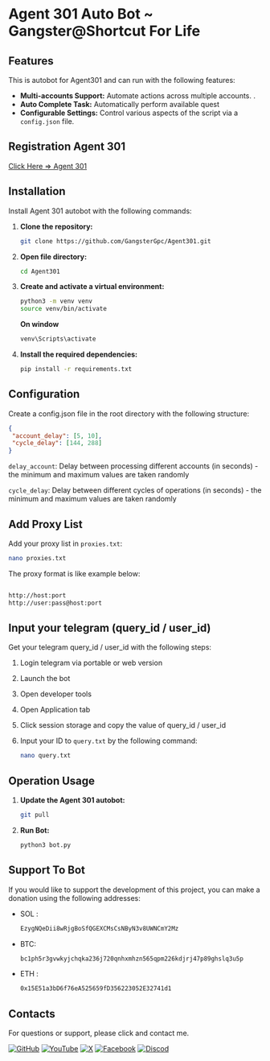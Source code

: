 # Agent 301 Auto Bot ~ Gangster@Shortcut For Life

## Features

This is autobot for Agent301 and can run with the following features:
- **Multi-accounts Support:** Automate actions across multiple accounts. .
- **Auto Complete Task:** Automatically perform available quest
- **Configurable Settings:** Control various aspects of the script via a `config.json` file.


## Registration Agent 301

 [Click Here => Agent 301](https://t.me/Agent301Bot/app?startapp=onetime6763203038)

## Installation

Install Agent 301 autobot  with the following commands:

1. **Clone the repository:**

   ```bash
   git clone https://github.com/GangsterGpc/Agent301.git
   ```

2. **Open file directory:**

   ```bash
   cd Agent301
   ```
3. **Create and activate a virtual environment:**
    ```bash
   python3 -m venv venv
   source venv/bin/activate
   ```
   **On window** 
   ```bash
   venv\Scripts\activate
   ```
4. **Install the required dependencies:**
   ```bash
   pip install -r requirements.txt
   ```
## Configuration
Create a config.json file in the root directory with the following structure:
   ```json
{
    "account_delay": [5, 10],
    "cycle_delay": [144, 288]
}
   ```
`delay_account`: Delay between processing different accounts (in seconds) - the minimum and maximum values are taken randomly

`cycle_delay`: Delay between different cycles of operations (in seconds) - the minimum and maximum values are taken randomly

## Add Proxy List

Add your proxy list in `proxies.txt`:
```bash
nano proxies.txt
```
The proxy format is like example below:
```bash

http://host:port
http://user:pass@host:port
```
## Input your telegram (query_id / user_id)

Get your telegram query_id / user_id with the following steps:
1. Login telegram via portable or web version
2. Launch the bot
3. Open developer tools 
4. Open Application tab
5. Click session storage and copy the value of query_id / user_id
6. Input your ID to ` query.txt ` by the following command:

   ```bash
   nano query.txt
   ```

## Operation Usage
1. **Update the Agent 301 autobot:**
   ```bash
   git pull 
   ```
2. **Run Bot:**   

   ```bash
   python3 bot.py
   ```


## Support To Bot
If you would like to support the development of this project, you can make a donation using the following addresses:

-  SOL : 
   ```bash
   EzygNQeDii8wRjgBoSfQGEXCMsCsNByN3v8UWNCmY2Mz
   ```
-  BTC: 
   ```bash
   bc1ph5r3gvwkyjchqka236j720qnhxmhzn565qpm226kdjrj47p89ghslq3u5p
   ```
-  ETH : 
   ```bash
   0x15E51a3bD6f76eA525659fD356223052E32741d1
   ```

## Contacts
For questions or support, please click and contact me.

[![GitHub](https://img.icons8.com/color/96/github--v1.png)](https://github.com/GangsterGpc)
[![YouTube](https://img.icons8.com/color/96/youtube-play.png)](https://www.youtube.com/@Shortcut_4_Life)
[![X](https://img.icons8.com/nolan/96/twitterx.png)](https://x.com/gangster_gpc)
[![Facebook](https://img.icons8.com/fluency/96/facebook.png)](https://facebook.com/shortcut4life)
[![Discod](https://img.icons8.com/color/96/discord-new-logo.png)](https://discord.com/channels/@gangster_gpc)
